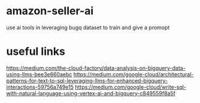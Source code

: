 # amazon-seller-ai
use ai tools in leveraging bugq dataset to train and give a promopt

# useful links
https://medium.com/the-cloud-factory/data-analysis-on-bigquery-data-using-llms-bee3e660aebc
https://medium.com/google-cloud/architectural-patterns-for-text-to-sql-leveraging-llms-for-enhanced-bigquery-interactions-59756a749e15
https://medium.com/google-cloud/write-sql-with-natural-language-using-vertex-ai-and-bigquery-c849559f8a5f

